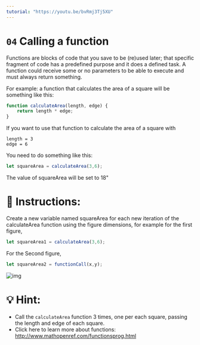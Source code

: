 ```yaml
---
tutorial: "https://youtu.be/bvRmj3Tj5XU"
---
```

# `04` Calling a function

Functions are blocks of code that you save to be (re)used later; that specific fragment of code has a predefined purpose and it does a defined task. A function could receive some or no parameters to be able to execute and must always return something.

For example: a function that calculates the area of a square will be something like this:

```js
function calculateArea(length, edge) {
    return length * edge;
}
```

If you want to use that function to calculate the area of a square with

```
length = 3
edge = 6
```

You need to do something like this:
```js
let squareArea = calculateArea(3,6);
```
The value of squareArea will be set to 18"


# 📝 Instructions:

Create a new variable named squareArea for each new iteration of the calculateArea function using the figure dimensions, for example for the first figure,

```js
let squareArea1 = calculateArea(3,6);
```

For the Second figure,

```js
let squareArea2 = functionCall(x,y);
```

![img](http://i.imgur.com/VyoJRAL.png)


# 💡 Hint:

- Call the `calculateArea` function 3 times, one per each square, passing the length and edge of each square.
- Click here to learn more about functions: http://www.mathopenref.com/functionsprog.html
